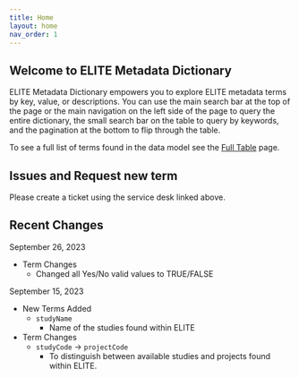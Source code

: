 ```yaml
---
title: Home
layout: home
nav_order: 1
---
```

## Welcome to ELITE Metadata Dictionary

ELITE Metadata Dictionary empowers you to explore ELITE metadata terms by key, value, or descriptions. You can use the main search bar at the top of the page or the main navigation on the left side of the page to query the entire dictionary, the small search bar on the table to query by keywords, and the pagination at the bottom to flip through the table.

To see a full list of terms found in the data model see the [Full Table](docs/FullTable.html) page.

## Issues and Request new term

Please create a ticket using the service desk linked above.

## Recent Changes

September 26, 2023

- Term Changes
  - Changed all Yes/No valid values to TRUE/FALSE

September 15, 2023

- New Terms Added
  - `studyName`
    - Name of the studies found within ELITE
- Term Changes
  - `studyCode` -> `projectCode`
    - To distinguish between available studies and projects found within ELITE.
